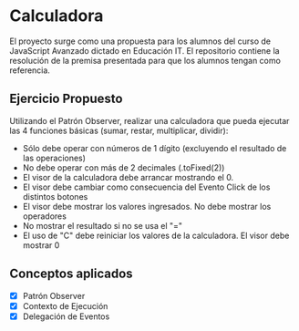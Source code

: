 # Calculadora

El proyecto surge como una propuesta para los alumnos del curso de JavaScript
Avanzado dictado en Educación IT. El repositorio contiene la resolución de la
premisa presentada para que los alumnos tengan como referencia.

## Ejercicio Propuesto

Utilizando el Patrón Observer, realizar una calculadora que pueda ejecutar las 4
funciones básicas (sumar, restar, multiplicar, dividir):

- Sólo debe operar con números de 1 dígito (excluyendo el resultado de las
  operaciones)
- No debe operar con más de 2 decimales (.toFixed(2))
- El visor de la calculadora debe arrancar mostrando el 0.
- El visor debe cambiar como consecuencia del Evento Click de los distintos
  botones
- El visor debe mostrar los valores ingresados. No debe mostrar los operadores
- No mostrar el resultado si no se usa el "="
- El uso de "C" debe reiniciar los valores de la calculadora. El visor debe
  mostrar 0

## Conceptos aplicados

- [x] Patrón Observer
- [x] Contexto de Ejecución
- [x] Delegación de Eventos
